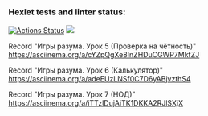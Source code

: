 ### Hexlet tests and linter status:
[![Actions Status](https://github.com/zent13/java-project-61/workflows/hexlet-check/badge.svg)](https://github.com/zent13/java-project-61/actions)
<a href="https://codeclimate.com/github/zent13/java-project-61/maintainability"><img src="https://api.codeclimate.com/v1/badges/ff945c168b50546e87d1/maintainability" /></a>

Record "Игры разума. Урок 5 (Проверка на чётность)"
https://asciinema.org/a/cYZpQgXe8InZHDuCGWP7MkfZJ

Record "Игры разума. Урок 6 (Калькулятор)"
https://asciinema.org/a/adeEUzLNSf0C7D6yABjvzthS4

Record "Игры разума. Урок 7 (НОД)"
https://asciinema.org/a/iTTzlDujAiTK1DKKA2RJlSXjX